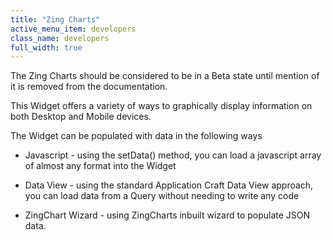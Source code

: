 ```yaml
---
title: "Zing Charts"
active_menu_item: developers
class_name: developers
full_width: true
---
```



The Zing Charts should be considered to be in a Beta state until mention of it is removed from the documentation.

This Widget offers a variety of ways to graphically display information on both Desktop and Mobile devices.

The Widget can be populated with data in the following ways

 - Javascript - using the setData() method, you can load a javascript array of almost any format into the Widget

 - Data View - using the standard Application Craft Data View approach, you can load data from a Query without needing to write any code

 - ZingChart Wizard - using ZingCharts inbuilt wizard to populate JSON data.

